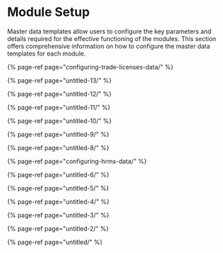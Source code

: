# Module Setup

Master data templates allow users to configure the key parameters and details required for the effective functioning of the modules. This section offers comprehensive information on how to configure the master data templates for each module. 

{% page-ref page="configuring-trade-licenses-data/" %}

{% page-ref page="untitled-13/" %}

{% page-ref page="untitled-12/" %}

{% page-ref page="untitled-11/" %}

{% page-ref page="untitled-10/" %}

{% page-ref page="untitled-9/" %}

{% page-ref page="untitled-8/" %}

{% page-ref page="configuring-hrms-data/" %}

{% page-ref page="untitled-6/" %}

{% page-ref page="untitled-5/" %}

{% page-ref page="untitled-4/" %}

{% page-ref page="untitled-3/" %}

{% page-ref page="untitled-2/" %}

{% page-ref page="untitled/" %}

































